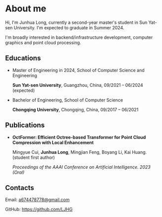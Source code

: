 # About me

Hi, I'm Junhua Long, currently a second-year master's student in Sun Yat-sen University. I'm expected to graduate in Summer 2024.

I'm broadly interested in  backend/infrastructure development, computer graphics and point cloud processing.



## Educations

- Master of Engineering in 2024, School of Computer Science and Engineering

  **Sun Yat-sen University**, Guangzhou, China, 09/2021 – 06/2024 (expected)

- Bachelor of Engineering, School of Computer Science

  **Chongqing University**, Chongqing, China, 09/2017 – 06/2021



## Publications

- **OctFormer: Efficient Octree-based Transformer for Point Cloud Compression with Local Enhancement**

  Mingyue Cui, **Junhua Long**, Mingjian Feng, Boyang Li, Kai Huang. (student first author)

  *Proceedings of the AAAI Conference on Artificial Intelligence. 2023 (Oral)*



## Contacts

Email: [a674478778@gmail.com](mailto:a674478778@gmail.com)

GitHub: https://github.com/LJHG

